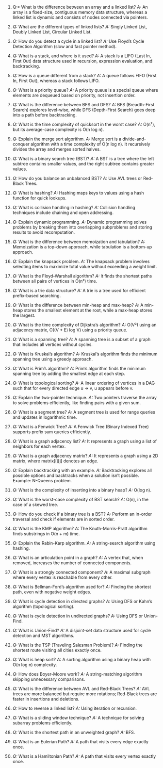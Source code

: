 1. Q:* What is the difference between an array and a linked list?
   *A:* An array is a fixed-size, contiguous memory data structure, whereas a linked list is dynamic and consists of nodes connected via pointers.

2. *Q:* What are the different types of linked lists?
   *A:* Singly Linked List, Doubly Linked List, Circular Linked List.

3. *Q:* How do you detect a cycle in a linked list?
   *A:* Use Floyd’s Cycle Detection Algorithm (slow and fast pointer method).

4. *Q:* What is a stack, and where is it used?
   *A:* A stack is a LIFO (Last In, First Out) data structure used in recursion, expression evaluation, and backtracking.

5. *Q:* How is a queue different from a stack?
   *A:* A queue follows FIFO (First In, First Out), whereas a stack follows LIFO.

6. *Q:* What is a priority queue?
   *A:* A priority queue is a special queue where elements are dequeued based on priority, not insertion order.

7. *Q:* What is the difference between BFS and DFS?
   *A:* BFS (Breadth-First Search) explores level-wise, while DFS (Depth-First Search) goes deep into a path before backtracking.

8. *Q:* What is the time complexity of quicksort in the worst case?
   *A:* O(n²), but its average-case complexity is O(n log n).

9. *Q:* Explain the merge sort algorithm.
   *A:* Merge sort is a divide-and-conquer algorithm with a time complexity of O(n log n). It recursively divides the array and merges sorted halves.

10. *Q:* What is a binary search tree (BST)?
    *A:* A BST is a tree where the left subtree contains smaller values, and the right subtree contains greater values.

11. *Q:* How do you balance an unbalanced BST?
    *A:* Use AVL trees or Red-Black Trees.

12. *Q:* What is hashing?
    *A:* Hashing maps keys to values using a hash function for quick lookups.

13. *Q:* What is collision handling in hashing?
    *A:* Collision handling techniques include chaining and open addressing.

14. *Q:* Explain dynamic programming.
    *A:* Dynamic programming solves problems by breaking them into overlapping subproblems and storing results to avoid recomputation.

15. *Q:* What is the difference between memoization and tabulation?
    *A:* Memoization is a top-down approach, while tabulation is a bottom-up approach.

16. *Q:* Explain the knapsack problem.
    *A:* The knapsack problem involves selecting items to maximize total value without exceeding a weight limit.

17. *Q:* What is the Floyd-Warshall algorithm?
    *A:* It finds the shortest paths between all pairs of vertices in O(n³) time.

18. *Q:* What is a trie data structure?
    *A:* A trie is a tree used for efficient prefix-based searching.

19. *Q:* What is the difference between min-heap and max-heap?
    *A:* A min-heap stores the smallest element at the root, while a max-heap stores the largest.

20. *Q:* What is the time complexity of Dijkstra’s algorithm?
    *A:* O(V²) using an adjacency matrix, O((V + E) log V) using a priority queue.

21. *Q:* What is a spanning tree?
    *A:* A spanning tree is a subset of a graph that includes all vertices without cycles.

22. *Q:* What is Kruskal’s algorithm?
    *A:* Kruskal’s algorithm finds the minimum spanning tree using a greedy approach.

23. *Q:* What is Prim’s algorithm?
    *A:* Prim’s algorithm finds the minimum spanning tree by adding the smallest edge at each step.

24. *Q:* What is topological sorting?
    *A:* A linear ordering of vertices in a DAG such that for every directed edge u → v, u appears before v.

25. *Q:* Explain the two-pointer technique.
    *A:* Two pointers traverse the array to solve problems efficiently, like finding pairs with a given sum.

26. *Q:* What is a segment tree?
    *A:* A segment tree is used for range queries and updates in logarithmic time.

27. *Q:* What is a Fenwick Tree?
    *A:* A Fenwick Tree (Binary Indexed Tree) supports prefix sum queries efficiently.

28. *Q:* What is a graph adjacency list?
    *A:* It represents a graph using a list of neighbors for each vertex.

29. *Q:* What is a graph adjacency matrix?
    *A:* It represents a graph using a 2D matrix, where matrix[i][j] denotes an edge.

30. *Q:* Explain backtracking with an example.
    *A:* Backtracking explores all possible options and backtracks when a solution isn’t possible. Example: N-Queens problem.

31. *Q:* What is the complexity of inserting into a binary heap?
    *A:* O(log n).

32. *Q:* What is the worst-case complexity of BST search?
    *A:* O(n), in the case of a skewed tree.

33. *Q:* How do you check if a binary tree is a BST?
    *A:* Perform an in-order traversal and check if elements are in sorted order.

34. *Q:* What is the KMP algorithm?
    *A:* The Knuth-Morris-Pratt algorithm finds substrings in O(n + m) time.

35. *Q:* Explain the Rabin-Karp algorithm.
    *A:* A string-search algorithm using hashing.

36. *Q:* What is an articulation point in a graph?
    *A:* A vertex that, when removed, increases the number of connected components.

37. *Q:* What is a strongly connected component?
    *A:* A maximal subgraph where every vertex is reachable from every other.

38. *Q:* What is Bellman-Ford’s algorithm used for?
    *A:* Finding the shortest path, even with negative weight edges.

39. *Q:* What is cycle detection in directed graphs?
    *A:* Using DFS or Kahn’s algorithm (topological sorting).

40. *Q:* What is cycle detection in undirected graphs?
    *A:* Using DFS or Union-Find.

41. *Q:* What is Union-Find?
    *A:* A disjoint-set data structure used for cycle detection and MST algorithms.

42. *Q:* What is the TSP (Traveling Salesman Problem)?
    *A:* Finding the shortest route visiting all cities exactly once.

43. *Q:* What is heap sort?
    *A:* A sorting algorithm using a binary heap with O(n log n) complexity.

44. *Q:* How does Boyer-Moore work?
    *A:* A string-matching algorithm skipping unnecessary comparisons.

45. *Q:* What is the difference between AVL and Red-Black Trees?
    *A:* AVL trees are more balanced but require more rotations; Red-Black trees are faster in insertions and deletions.

46. *Q:* How to reverse a linked list?
    *A:* Using iteration or recursion.

47. *Q:* What is a sliding window technique?
    *A:* A technique for solving subarray problems efficiently.

48. *Q:* What is the shortest path in an unweighted graph?
    *A:* BFS.

49. *Q:* What is an Eulerian Path?
    *A:* A path that visits every edge exactly once.

50. *Q:* What is a Hamiltonian Path?
    *A:* A path that visits every vertex exactly once.
